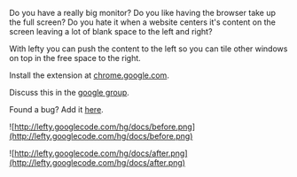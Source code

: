 Do you have a really big monitor?
Do you like having the browser take up the full screen?
Do you hate it when a website centers it's content on the screen leaving a lot of blank space to the left and right?

With lefty you can push the content to the left so you can tile other windows on top in the free space to the right.

Install the extension at [chrome.google.com](https://chrome.google.com/extensions/detail/jchenemeindclgnlbfljlbomcdfgojhk).

Discuss this in the
[google group](http://groups.google.com/group/lefty-discuss).

Found a bug? Add it
[here](http://code.google.com/p/lefty/issues/entry).

![http://lefty.googlecode.com/hg/docs/before.png](http://lefty.googlecode.com/hg/docs/before.png)

![http://lefty.googlecode.com/hg/docs/after.png](http://lefty.googlecode.com/hg/docs/after.png)
